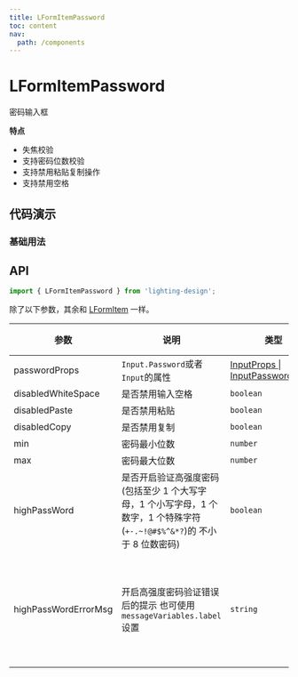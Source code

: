 ```yaml
---
title: LFormItemPassword
toc: content
nav:
  path: /components
---
```


# LFormItemPassword

密码输入框

**特点**

- 失焦校验
- 支持密码位数校验
- 支持禁用粘贴复制操作
- 支持禁用空格

## 代码演示

### 基础用法

<code src='./demos/Demo3.tsx'></code>

## API

```ts
import { LFormItemPassword } from 'lighting-design';
```

除了以下参数，其余和 [LFormItem](/components/form-item#api) 一样。

| 参数                 | 说明                                                                                                                      | 类型                                                                                       | 默认值                                                     |
| -------------------- | ------------------------------------------------------------------------------------------------------------------------- | ------------------------------------------------------------------------------------------ | ---------------------------------------------------------- |
| passwordProps        | `Input.Password`或者`Input`的属性                                                                                         | [InputProps \| InputPasswordProps](https://ant.design/components/input-cn/#Input.Password) | `-`                                                        |
| disabledWhiteSpace   | 是否禁用输入空格                                                                                                          | `boolean`                                                                                  | `false`                                                    |
| disabledPaste        | 是否禁用粘贴                                                                                                              | `boolean`                                                                                  | `true`                                                     |
| disabledCopy         | 是否禁用复制                                                                                                              | `boolean`                                                                                  | `true`                                                     |
| min                  | 密码最小位数                                                                                                              | `number`                                                                                   | `8`                                                        |
| max                  | 密码最大位数                                                                                                              | `number`                                                                                   | `16`                                                       |
| highPassWord         | 是否开启验证高强度密码 (包括至少 1 个大写字母，1 个小写字母，1 个数字，1 个特殊字符(`+-.~!@#$%^&*?`)的 不小于 8 位数密码) | `boolean`                                                                                  | `false`                                                    |
| highPassWordErrorMsg | 开启高强度密码验证错误后的提示 也可使用 `messageVariables.label` 设置                                                     | `string`                                                                                   | `'必须同时包含大小写字母 , 数字 , 特殊字符且位数至少8位!'` |
